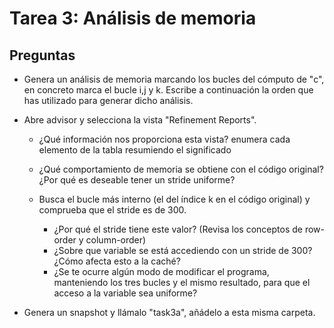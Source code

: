 # Tarea 3: Análisis de memoria

## Preguntas
* Genera un análisis de memoria marcando los bucles del cómputo de "c", en concreto marca el bucle i,j y k. Escribe a
continuación la orden que has utilizado para generar dicho análisis.
* Abre advisor y selecciona la vista "Refinement Reports".

    * ¿Qué información nos proporciona esta vista? enumera cada elemento de la tabla resumiendo el significado
    * ¿Qué comportamiento de memoria se obtiene con el código original? ¿Por qué es deseable tener un stride uniforme?
    * Busca el bucle más interno (el del índice k en el código original) y comprueba que el stride es de 300.

        * ¿Por qué el stride tiene este valor? (Revisa los conceptos de row-order y column-order)
        * ¿Sobre que variable se está accediendo con un stride de 300? ¿Cómo afecta esto a la caché?
        * ¿Se te ocurre algún modo de modificar el programa, manteniendo los tres bucles y el mismo resultado, para que
        el acceso a la variable sea uniforme?
* Genera un snapshot y llámalo "task3a", añádelo a esta misma carpeta.